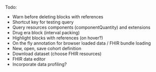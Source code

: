 Todo:
- Warn before deleting blocks with references
- Shortcut key for testing query
- Query resources components (componentQuantity) and extensions
- Drug era block (interval packing)
- Highlight blocks with references (on hover?)
- On the fly annotation for browser loaded data / FHIR bundle loading
- New, open, save cohort definition
- Download dataset (choose FHIR resources)
- FHIR data editor
- Incorporate data profiling?